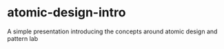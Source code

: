 # atomic-design-intro
A simple presentation introducing the concepts around atomic design and pattern lab
